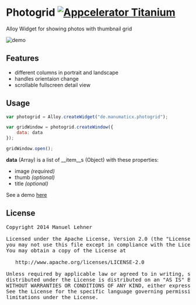 # Photogrid [![Appcelerator Titanium](http://www-static.appcelerator.com/badges/alloy-git-badge-sq.png)](http://www.appcelerator.com/alloy/)

Alloy Widget for showing photos with thumbnail grid

![demo](https://raw2.github.com/manumaticx/demos/master/photogrid/screenshots/android_02_framed.png)

## Features
* different columns in portrait and landscape
* handles orientaion change
* scrollable fullscreen detail view

## Usage

```javascript
var photogrid = Alloy.createWidget("de.manumaticx.photogrid");

var gridWindow = photogrid.createWindow({
    data: data
});

gridWindow.open();
```
__data__ (Array) is a list of __item__s (Object) with these properties:
- image _(required)_
- thumb _(optional)_
- title _(optional)_
 
See a demo [here](https://github.com/manumaticx/demos/tree/master/photogrid)

## License

<pre>
Copyright 2014 Manuel Lehner

Licensed under the Apache License, Version 2.0 (the "License");
you may not use this file except in compliance with the License.
You may obtain a copy of the License at

   http://www.apache.org/licenses/LICENSE-2.0

Unless required by applicable law or agreed to in writing, software
distributed under the License is distributed on an "AS IS" BASIS,
WITHOUT WARRANTIES OR CONDITIONS OF ANY KIND, either express or implied.
See the License for the specific language governing permissions and
limitations under the License.
</pre>
